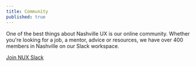 ```yaml
---
title: Community
published: true
---
```


One of the best things about Nashville UX is our online community. Whether
you're looking for a job, a mentor, advice or resources, we have over 400
members in Nashville on our Slack workspace.

<a class="button" href="#">Join NUX Slack
